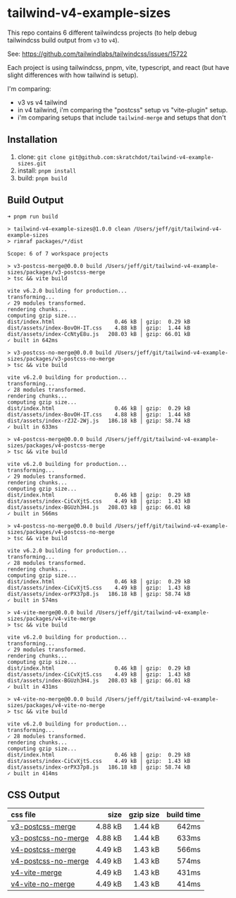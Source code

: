 # tailwind-v4-example-sizes

This repo contains 6 different tailwindcss projects (to help debug tailwindcss build output from `v3` to `v4`).

See: <https://github.com/tailwindlabs/tailwindcss/issues/15722>

Each project is using tailwindcss, pnpm, vite, typescript, and react (but have slight differences with how tailwind is setup).

I'm comparing:

- v3 vs v4 tailwind
- in v4 tailwind, i'm comparing the "postcss" setup vs "vite-plugin" setup.
- i'm comparing setups that include `tailwind-merge` and setups that don't

## Installation

1. clone: `git clone git@github.com:skratchdot/tailwind-v4-example-sizes.git`
2. install: `pnpm install`
3. build: `pnpm build`

## Build Output

```shell
➜ pnpm run build

> tailwind-v4-example-sizes@1.0.0 clean /Users/jeff/git/tailwind-v4-example-sizes
> rimraf packages/*/dist

Scope: 6 of 7 workspace projects

> v3-postcss-merge@0.0.0 build /Users/jeff/git/tailwind-v4-example-sizes/packages/v3-postcss-merge
> tsc && vite build

vite v6.2.0 building for production...
transforming...
✓ 29 modules transformed.
rendering chunks...
computing gzip size...
dist/index.html                   0.46 kB │ gzip:  0.29 kB
dist/assets/index-BovOH-IT.css    4.88 kB │ gzip:  1.44 kB
dist/assets/index-CcNtyE8u.js   208.03 kB │ gzip: 66.01 kB
✓ built in 642ms

> v3-postcss-no-merge@0.0.0 build /Users/jeff/git/tailwind-v4-example-sizes/packages/v3-postcss-no-merge
> tsc && vite build

vite v6.2.0 building for production...
transforming...
✓ 28 modules transformed.
rendering chunks...
computing gzip size...
dist/index.html                   0.46 kB │ gzip:  0.29 kB
dist/assets/index-BovOH-IT.css    4.88 kB │ gzip:  1.44 kB
dist/assets/index-rZJZ-2Wj.js   186.18 kB │ gzip: 58.74 kB
✓ built in 633ms

> v4-postcss-merge@0.0.0 build /Users/jeff/git/tailwind-v4-example-sizes/packages/v4-postcss-merge
> tsc && vite build

vite v6.2.0 building for production...
transforming...
✓ 29 modules transformed.
rendering chunks...
computing gzip size...
dist/index.html                   0.46 kB │ gzip:  0.29 kB
dist/assets/index-CiCvXjtS.css    4.49 kB │ gzip:  1.43 kB
dist/assets/index-BGUzh3H4.js   208.03 kB │ gzip: 66.01 kB
✓ built in 566ms

> v4-postcss-no-merge@0.0.0 build /Users/jeff/git/tailwind-v4-example-sizes/packages/v4-postcss-no-merge
> tsc && vite build

vite v6.2.0 building for production...
transforming...
✓ 28 modules transformed.
rendering chunks...
computing gzip size...
dist/index.html                   0.46 kB │ gzip:  0.29 kB
dist/assets/index-CiCvXjtS.css    4.49 kB │ gzip:  1.43 kB
dist/assets/index-orPX37p8.js   186.18 kB │ gzip: 58.74 kB
✓ built in 574ms

> v4-vite-merge@0.0.0 build /Users/jeff/git/tailwind-v4-example-sizes/packages/v4-vite-merge
> tsc && vite build

vite v6.2.0 building for production...
transforming...
✓ 29 modules transformed.
rendering chunks...
computing gzip size...
dist/index.html                   0.46 kB │ gzip:  0.29 kB
dist/assets/index-CiCvXjtS.css    4.49 kB │ gzip:  1.43 kB
dist/assets/index-BGUzh3H4.js   208.03 kB │ gzip: 66.01 kB
✓ built in 431ms

> v4-vite-no-merge@0.0.0 build /Users/jeff/git/tailwind-v4-example-sizes/packages/v4-vite-no-merge
> tsc && vite build

vite v6.2.0 building for production...
transforming...
✓ 28 modules transformed.
rendering chunks...
computing gzip size...
dist/index.html                   0.46 kB │ gzip:  0.29 kB
dist/assets/index-CiCvXjtS.css    4.49 kB │ gzip:  1.43 kB
dist/assets/index-orPX37p8.js   186.18 kB │ gzip: 58.74 kB
✓ built in 414ms
```

## CSS Output

| css file                                                                                                                                                                  |    size | gzip size | build time |
| :------------------------------------------------------------------------------------------------------------------------------------------------------------------------ | ------: | --------: | ---------: |
| [v3-postcss-merge](https://raw.githubusercontent.com/skratchdot/tailwind-v4-example-sizes/refs/heads/main/packages/v3-postcss-merge/dist/assets/index-BovOH-IT.css)       | 4.88 kB |   1.44 kB |      642ms |
| [v3-postcss-no-merge](https://raw.githubusercontent.com/skratchdot/tailwind-v4-example-sizes/refs/heads/main/packages/v3-postcss-no-merge/dist/assets/index-BovOH-IT.css) | 4.88 kB |   1.44 kB |      633ms |
| [v4-postcss-merge](https://raw.githubusercontent.com/skratchdot/tailwind-v4-example-sizes/refs/heads/main/packages/v4-postcss-merge/dist/assets/index-CiCvXjtS.css)       | 4.49 kB |   1.43 kB |      566ms |
| [v4-postcss-no-merge](https://raw.githubusercontent.com/skratchdot/tailwind-v4-example-sizes/refs/heads/main/packages/v4-postcss-no-merge/dist/assets/index-CiCvXjtS.css) | 4.49 kB |   1.43 kB |      574ms |
| [v4-vite-merge](https://raw.githubusercontent.com/skratchdot/tailwind-v4-example-sizes/refs/heads/main/packages/v4-vite-merge/dist/assets/index-CiCvXjtS.css)             | 4.49 kB |   1.43 kB |      431ms |
| [v4-vite-no-merge](https://raw.githubusercontent.com/skratchdot/tailwind-v4-example-sizes/refs/heads/main/packages/v4-vite-no-merge/dist/assets/index-CiCvXjtS.css)       | 4.49 kB |   1.43 kB |      414ms |
